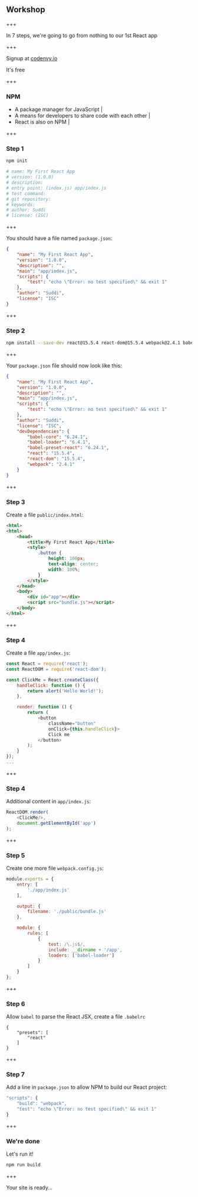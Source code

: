 ## Workshop

+++

In 7 steps, we're going to go from nothing to our 1st React app

+++

Signup at [codenvy.io](https://codenvy.io/site/login)

It's free

+++

### NPM

- A package manager for JavaScript |
- A means for developers to share code with each other |
- React is also on NPM |

+++

### Step 1

````sh
npm init

# name: My First React App
# version: (1.0.0)
# description:
# entry point: (index.js) app/index.js
# test command:
# git repository:
# keywords:
# author: Suddi
# license: (ISC)

````

+++

You should have a file named `package.json`:

````json
{
	"name": "My First React App",
	"version": "1.0.0",
	"description": "",
	"main": "app/index.js",
	"scripts": {
		"test": "echo \"Error: no test specified\" && exit 1"
	},
	"author": "Suddi",
	"license": "ISC"
}
````

+++

### Step 2

````sh
npm install --save-dev react@15.5.4 react-dom@15.5.4 webpack@2.4.1 babel-core@6.24.1 babel-loader@6.4.1 babel-preset-react@6.24.1
````

+++

Your `package.json` file should now look like this:

````json
{
	"name": "My First React App",
	"version": "1.0.0",
	"description": "",
	"main": "app/index.js",
	"scripts": {
		"test": "echo \"Error: no test specified\" && exit 1"
	},
	"author": "Suddi",
	"license": "ISC",
	"devDependencies": {
		"babel-core": "6.24.1",
		"babel-loader": "6.4.1",
		"babel-preset-react": "6.24.1",
		"react": "15.5.4",
		"react-dom": "15.5.4",
		"webpack": "2.4.1"
	}
}
````

+++

### Step 3

Create a file `public/index.html`:

````html
<html>
<html>
	<head>
	    <title>My First React App</title>
	    <style>
	        .button {
	            height: 100px;
		        text-align: center;
		        width: 100%;
	        }
	    </style>
	</head>
	<body>
	    <div id="app"></div>
	    <script src="bundle.js"></script>
	</body>
</html>
````

+++

### Step 4

Create a file `app/index.js`:

````js
const React = require('react');
const ReactDOM = require('react-dom');

const ClickMe = React.createClass({
    handleClick: function () {
        return alert('Hello World!');
    },

    render: function () {
        return (
            <button
                className="button"
                onClick={this.handleClick}>
                Click me
            </button>
        );
    }
});
...
````

+++

### Step 4

Additional content in `app/index.js`:

````js
ReactDOM.render(
    <ClickMe/>,
    document.getElementById('app')
);
````

+++

### Step 5

Create one more file `webpack.config.js`:

````js
module.exports = {
    entry: [
        './app/index.js'
    ],

    output: {
        filename: './public/bundle.js'
    },

    module: {
        rules: [
            {
                test: /\.js$/,
                include: __dirname + '/app',
                loaders: ['babel-loader']
            }
        ]
    }
};
````

+++

### Step 6

Allow `babel` to parse the React JSX, create a file `.babelrc`

````
{
	"presets": [
		"react"
	]
}
````

+++

### Step 7

Add a line in `package.json` to allow NPM to build our React project:

````js
"scripts": {
    "build": "webpack",
    "test": "echo \"Error: no test specified\" && exit 1"
}
````

+++

### We're done

Let's run it!

````sh
npm run build
````

+++

Your site is ready...

